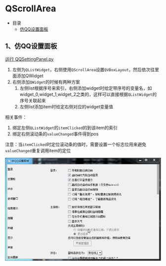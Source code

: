 # QScrollArea

- 目录
  - [仿QQ设置面板](#1仿QQ设置面板)

## 1、仿QQ设置面板
[运行 QQSettingPanel.py](QQSettingPanel.py)

1. 左侧为`QListWidget`，右侧使用`QScrollArea`设置`QVBoxLayout`，然后依次往里面添加QWidget
2. 右侧添加`QWidget`的时候有两种方案
    1. 左侧list根据序号来索引，右侧添加widget时给定带序号的变量名，如widget_0,widget_1,widget_2之类的，这样可以直接根据`QListWidget`的序号关联起来
    2. 左侧list添加item时给定右侧对应的widget变量值

相关事件：
1. 绑定左侧`QListWidget`的`itemClicked`的到该item的索引
2. 绑定右侧滚动条的`valueChanged`事件得到pos

注意：当`itemClicked`时定位滚动条的值时，需要设置一个标志位用来避免`valueChanged`重复调用item的定位

![QQSettingPanel](ScreenShot/QQSettingPanel.gif)